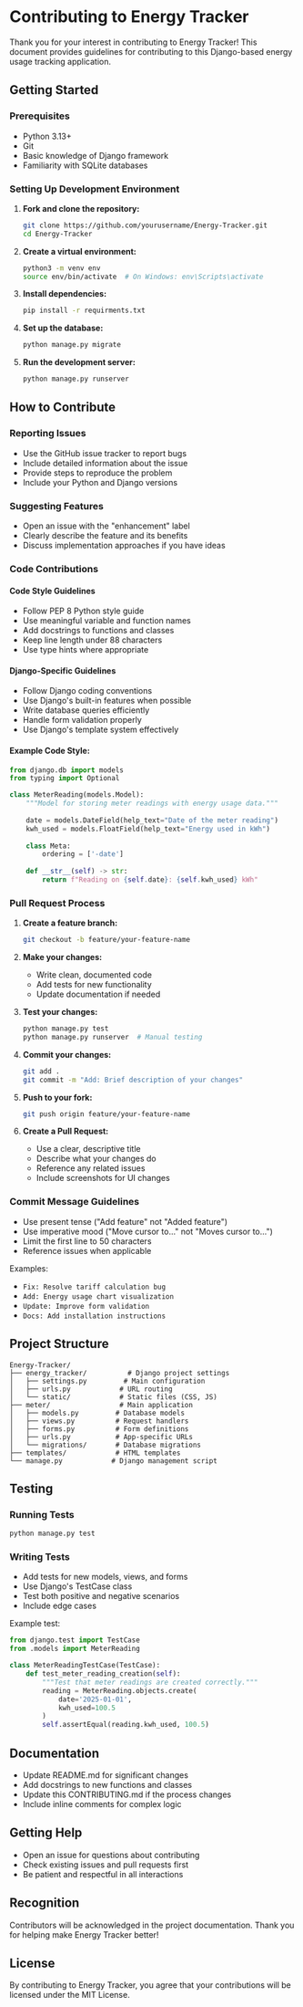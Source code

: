 # Contributing to Energy Tracker

Thank you for your interest in contributing to Energy Tracker! This document provides guidelines for contributing to this Django-based energy usage tracking application.

## Getting Started

### Prerequisites
- Python 3.13+
- Git
- Basic knowledge of Django framework
- Familiarity with SQLite databases

### Setting Up Development Environment

1. **Fork and clone the repository:**
   ```bash
   git clone https://github.com/yourusername/Energy-Tracker.git
   cd Energy-Tracker
   ```

2. **Create a virtual environment:**
   ```bash
   python3 -m venv env
   source env/bin/activate  # On Windows: env\Scripts\activate
   ```

3. **Install dependencies:**
   ```bash
   pip install -r requirments.txt
   ```

4. **Set up the database:**
   ```bash
   python manage.py migrate
   ```

5. **Run the development server:**
   ```bash
   python manage.py runserver
   ```

## How to Contribute

### Reporting Issues
- Use the GitHub issue tracker to report bugs
- Include detailed information about the issue
- Provide steps to reproduce the problem
- Include your Python and Django versions

### Suggesting Features
- Open an issue with the "enhancement" label
- Clearly describe the feature and its benefits
- Discuss implementation approaches if you have ideas

### Code Contributions

#### Code Style Guidelines
- Follow PEP 8 Python style guide
- Use meaningful variable and function names
- Add docstrings to functions and classes
- Keep line length under 88 characters
- Use type hints where appropriate

#### Django-Specific Guidelines
- Follow Django coding conventions
- Use Django's built-in features when possible
- Write database queries efficiently
- Handle form validation properly
- Use Django's template system effectively

#### Example Code Style:
```python
from django.db import models
from typing import Optional

class MeterReading(models.Model):
    """Model for storing meter readings with energy usage data."""
    
    date = models.DateField(help_text="Date of the meter reading")
    kwh_used = models.FloatField(help_text="Energy used in kWh")
    
    class Meta:
        ordering = ['-date']
    
    def __str__(self) -> str:
        return f"Reading on {self.date}: {self.kwh_used} kWh"
```

### Pull Request Process

1. **Create a feature branch:**
   ```bash
   git checkout -b feature/your-feature-name
   ```

2. **Make your changes:**
   - Write clean, documented code
   - Add tests for new functionality
   - Update documentation if needed

3. **Test your changes:**
   ```bash
   python manage.py test
   python manage.py runserver  # Manual testing
   ```

4. **Commit your changes:**
   ```bash
   git add .
   git commit -m "Add: Brief description of your changes"
   ```

5. **Push to your fork:**
   ```bash
   git push origin feature/your-feature-name
   ```

6. **Create a Pull Request:**
   - Use a clear, descriptive title
   - Describe what your changes do
   - Reference any related issues
   - Include screenshots for UI changes

### Commit Message Guidelines
- Use present tense ("Add feature" not "Added feature")
- Use imperative mood ("Move cursor to..." not "Moves cursor to...")
- Limit the first line to 50 characters
- Reference issues when applicable

Examples:
- `Fix: Resolve tariff calculation bug`
- `Add: Energy usage chart visualization`
- `Update: Improve form validation`
- `Docs: Add installation instructions`

## Project Structure

```
Energy-Tracker/
├── energy_tracker/          # Django project settings
│   ├── settings.py         # Main configuration
│   ├── urls.py            # URL routing
│   └── static/            # Static files (CSS, JS)
├── meter/                 # Main application
│   ├── models.py         # Database models
│   ├── views.py          # Request handlers
│   ├── forms.py          # Form definitions
│   ├── urls.py           # App-specific URLs
│   └── migrations/       # Database migrations
├── templates/            # HTML templates
└── manage.py            # Django management script
```

## Testing

### Running Tests
```bash
python manage.py test
```

### Writing Tests
- Add tests for new models, views, and forms
- Use Django's TestCase class
- Test both positive and negative scenarios
- Include edge cases

Example test:
```python
from django.test import TestCase
from .models import MeterReading

class MeterReadingTestCase(TestCase):
    def test_meter_reading_creation(self):
        """Test that meter readings are created correctly."""
        reading = MeterReading.objects.create(
            date='2025-01-01',
            kwh_used=100.5
        )
        self.assertEqual(reading.kwh_used, 100.5)
```

## Documentation

- Update README.md for significant changes
- Add docstrings to new functions and classes
- Update this CONTRIBUTING.md if the process changes
- Include inline comments for complex logic

## Getting Help

- Open an issue for questions about contributing
- Check existing issues and pull requests first
- Be patient and respectful in all interactions

## Recognition

Contributors will be acknowledged in the project documentation. Thank you for helping make Energy Tracker better!

## License

By contributing to Energy Tracker, you agree that your contributions will be licensed under the MIT License.